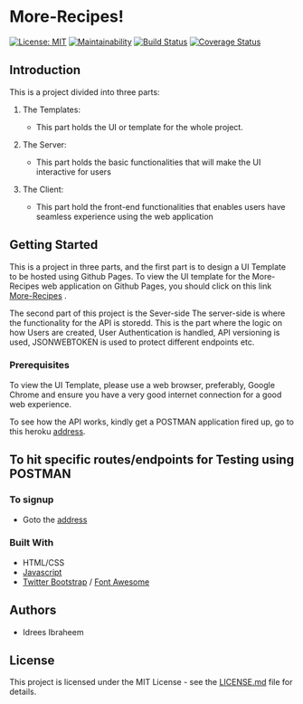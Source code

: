 # More-Recipes!
[![License: MIT](https://img.shields.io/badge/License-MIT-yellow.svg)](https://opensource.org/licenses/MIT)
[![Maintainability](https://api.codeclimate.com/v1/badges/78da5d21d008689ddbea/maintainability)](https://codeclimate.com/github/iidrees/More-Recipes/maintainability)
[![Build Status](https://travis-ci.org/iidrees/More-Recipes.svg?branch=develop)](https://travis-ci.org/iidrees/More-Recipes)
[![Coverage Status](https://coveralls.io/repos/github/iidrees/More-Recipes/badge.svg?branch=develop)](https://coveralls.io/github/iidrees/More-Recipes?branch=develop)

## Introduction

This is a project divided into three parts:

1. The Templates:
    
    * This part holds the UI or template for the whole project.

2. The Server:

    * This part holds the basic functionalities that will make the UI interactive for users

3. The Client:

    * This part hold the front-end functionalities that enables users have seamless experience using the web application


## Getting Started

This is a project in three parts, and the first part is to design a UI Template to be hosted using Github Pages.
To view the UI template for the More-Recipes web application on Github Pages, you should click on this link [More-Recipes](https://iidrees.github.io/More-Recipes/template/landing.html) .

The second part of this project is the Sever-side 
The server-side is where the functionality for the API is storedd.
This is the part where the logic on how Users are created, 
User Authentication is handled, API versioning is used,
JSONWEBTOKEN is used to protect different endpoints etc.


### Prerequisites
To view the UI Template, please use a web browser, preferably, Google Chrome and ensure you have a very good internet connection for a good web experience.

To see how the API works, kindly get a POSTMAN application fired up,
go to this heroku [address](quiet-earth-33684.herokuapp.com).

## To hit specific routes/endpoints for Testing using POSTMAN

### To signup
* Goto the [address](quiet-earth-33684.herokuapp.com/api/v1/users/)


### Built With

* HTML/CSS
* [Javascript](https://developer.mozilla.org/en-US/docs/Web/JavaScript)
* [Twitter Bootstrap](getbootstrap.com) / [Font Awesome](fontawesome.io/icons/)

## Authors

* Idrees Ibraheem

## License

This project is licensed under the MIT License - see the [LICENSE.md](https://github.com/iidrees/More-Recipes/blob/master/LICENSE) file for details.
